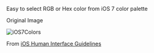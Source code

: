 Easy to select RGB or Hex color from iOS 7 color palette

Original Image

![iOS7Colors](https://developer.apple.com/library/ios/documentation/userexperience/conceptual/mobilehig/Art/color_family_a_2x.png)

From [iOS Human Interface Guidelines](https://developer.apple.com/library/ios/documentation/userexperience/conceptual/mobilehig/ColorImagesText.html#//apple_ref/doc/uid/TP40006556-CH58-SW1)
